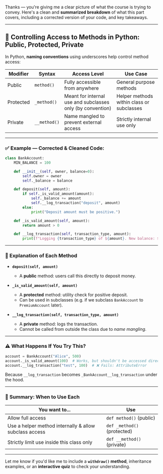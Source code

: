 Thanks — you're giving me a clear picture of what the course is trying to convey. Here's a clean and **summarized breakdown** of what this part covers, including a corrected version of your code, and key takeaways.

---

## 🔐 **Controlling Access to Methods in Python: Public, Protected, Private**

In Python, **naming conventions** using underscores help control method access:

| Modifier  | Syntax       | Access Level                                               | Use Case                                  |
| --------- | ------------ | ---------------------------------------------------------- | ----------------------------------------- |
| Public    | `method()`   | Fully accessible from anywhere                             | General purpose methods                   |
| Protected | `_method()`  | Meant for internal use and subclasses only (by convention) | Helper methods within class or subclasses |
| Private   | `__method()` | Name mangled to prevent external access                    | Strictly internal use only                |

---

### ✅ Example — Corrected & Cleaned Code:

```python
class BankAccount:
    MIN_BALANCE = 100

    def __init__(self, owner, balance=0):
        self.owner = owner
        self._balance = balance

    def deposit(self, amount):
        if self._is_valid_amount(amount):
            self._balance += amount
            self.__log_transaction("deposit", amount)
        else:
            print("Deposit amount must be positive.")

    def _is_valid_amount(self, amount):
        return amount > 0

    def __log_transaction(self, transaction_type, amount):
        print(f"Logging {transaction_type} of ${amount}. New balance: ${self._balance}")
```

---

### 🔎 Explanation of Each Method

* **`deposit(self, amount)`**

  * A **public** method: users call this directly to deposit money.

* **`_is_valid_amount(self, amount)`**

  * A **protected** method: utility check for positive deposit.
  * Can be used in subclasses (e.g. if we subclass `BankAccount` to `PremiumAccount` later).

* **`__log_transaction(self, transaction_type, amount)`**

  * A **private** method: logs the transaction.
  * Cannot be called from outside the class due to *name mangling*.

---

### ⚠️ What Happens If You Try This?

```python
account = BankAccount("Alice", 500)
account._is_valid_amount(100)  # Works, but shouldn't be accessed directly
account.__log_transaction("test", 100)  # ❌ Fails: AttributeError
```

Because `__log_transaction` becomes `_BankAccount__log_transaction` under the hood.

---

### 🔐 Summary: When to Use Each

| You want to...                                         | Use                         |
| ------------------------------------------------------ | --------------------------- |
| Allow full access                                      | `def method()` (public)     |
| Use a helper method internally & allow subclass access | `def _method()` (protected) |
| Strictly limit use inside this class only              | `def __method()` (private)  |

---

Let me know if you'd like me to include a **`withdraw()` method**, inheritance examples, or an **interactive quiz** to check your understanding.
